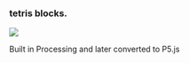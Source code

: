 ### tetris blocks.

![](https://github.com/theaaron/tetris-blocks/blob/main/tetris.gif?raw=true)

Built in Processing and later converted to P5.js
